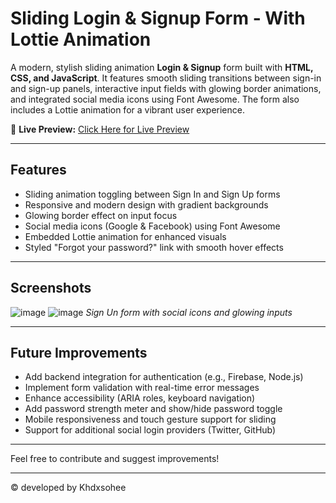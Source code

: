 # Sliding Login & Signup Form  - With Lottie Animation

A modern, stylish sliding animation **Login & Signup** form built with **HTML, CSS, and JavaScript**. It features smooth sliding transitions between sign-in and sign-up panels, interactive input fields with glowing border animations, and integrated social media icons using Font Awesome. The form also includes a Lottie animation for a vibrant user experience.

🔗 **Live Preview:** [Click Here for Live Preview](https://khalid-randhawa.web.app/apps-projects/login-registration-form/index.html)

---

## Features

- Sliding animation toggling between Sign In and Sign Up forms
- Responsive and modern design with gradient backgrounds
- Glowing border effect on input focus
- Social media icons (Google & Facebook) using Font Awesome
- Embedded Lottie animation for enhanced visuals
- Styled "Forgot your password?" link with smooth hover effects

---

## Screenshots
![image](https://github.com/user-attachments/assets/1985f740-9399-40f1-b208-0c2122fd4d6a)
![image](https://github.com/user-attachments/assets/3d01c9ff-4bf3-4913-910a-7c88b14f21b5)
*Sign Un form with social icons and glowing inputs*



---

## Future Improvements

- Add backend integration for authentication (e.g., Firebase, Node.js)
- Implement form validation with real-time error messages
- Enhance accessibility (ARIA roles, keyboard navigation)
- Add password strength meter and show/hide password toggle
- Mobile responsiveness and touch gesture support for sliding
- Support for additional social login providers (Twitter, GitHub)

---

Feel free to contribute and suggest improvements!

---

© developed by Khdxsohee

